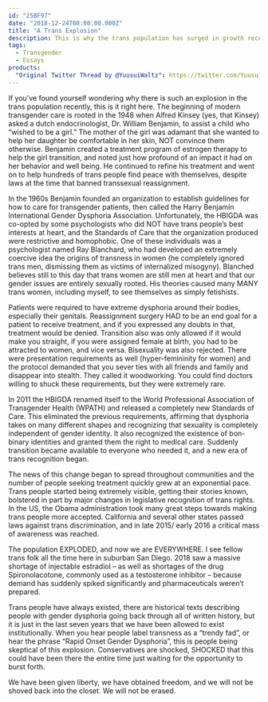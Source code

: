 ```yaml
---
id: "25BF97"
date: "2018-12-24T08:00:00.000Z"
title: "A Trans Explosion"
description: This is why the trans population has surged in growth recently.
tags:
  - Transgender
  - Essays
products:
  "Original Twitter Thread by @YuusuiWaltz": https://twitter.com/YuusuiWaltz/status/1077179357104353280
---
```

If you’ve found yourself wondering why there is such an explosion in the trans population recently, this is it right here. The beginning of modern transgender care is rooted in the 1948 when Alfred Kinsey (yes, that Kinsey) asked a dutch endocrinologist, Dr. William Benjamin, to assist a child who “wished to be a girl.” The mother of the girl was adamant that she wanted to help her daughter be comfortable in her skin, NOT convince them otherwise. Benjamin created a treatment program of estrogen therapy to help the girl transition, and noted just how profound of an impact it had on her behavior and well being. He continued to refine his treatment and went on to help hundreds of trans people find peace with themselves, despite laws at the time that banned transsexual reassignment.

In the 1960s Benjamin founded an organization to establish guidelines for how to care for transgender patients, then called the Harry Benjamin International Gender Dysphoria Association. Unfortunately, the HBIGDA was co-opted by some psychologists who did NOT have trans people’s best interests at heart, and the Standards of Care that the organization produced were restrictive and homophobic. One of these individuals was a psychologist named Ray Blanchard, who had developed an extremely coercive idea the origins of transness in women (he completely ignored trans men, dismissing them as victims of internalized misogyny). Blanched believes still to this day that trans women are still men at heart and that our gender issues are entirely sexually rooted. His theories caused many MANY trans women, including myself, to see themselves as simply fetishists.

Patients were required to have extreme dysphoria around their bodies, especially their genitals. Reassignment surgery HAD to be an end goal for a patient to receive treatment, and if you expressed any doubts in that, treatment would be denied. Transition also was only allowed if it would make you straight, if you were assigned female at birth, you had to be attracted to women, and vice versa. Bisexuality was also rejected. There were presentation requirements as well (hyper-femininity for women) and the protocol demanded that you sever ties with all friends and family and disappear into stealth. They called it woodworking. You could find doctors willing to shuck these requirements, but they were extremely rare.

In 2011 the HBIGDA renamed itself to the World Professional Association of Transgender Health (WPATH) and released a completely new Standards of Care. This eliminated the previous requirements, affirming that dysphoria takes on many different shapes and recognizing that sexuality is completely independent of gender identity. It also recognized the existence of bon-binary identities and granted them the right to medical care. Suddenly transition became available to everyone who needed it, and a new era of trans recognition began.

The news of this change began to spread throughout communities and the number of people seeking treatment quickly grew at an exponential pace. Trans people started being extremely visible, getting their stories known, bolstered in part by major changes in legislative recognition of trans rights. In the US, the Obama administration took many great steps towards making trans people more accepted. California and several other states passed laws against trans discrimination, and in late 2015/ early 2016 a critical mass of awareness was reached.

The population EXPLODED, and now we are EVERYWHERE. I see fellow trans folk all the time here in suburban San Diego. 2018 saw a massive shortage of injectable estradiol – as well as shortages of the drug Spironolacotone, commonly used as a testosterone inhibitor – because demand has suddenly spiked significantly and pharmaceuticals weren’t prepared.

Trans people have always existed, there are historical texts describing people with gender dysphoria going back through all of written history, but it is just in the last seven years that we have been allowed to exist institutionally. When you hear people label transness as a “trendy fad”, or hear the phrase “Rapid Onset Gender Dysphoria”, this is people being skeptical of this explosion. Conservatives are shocked, SHOCKED that this could have been there the entire time just waiting for the opportunity to burst forth.

We have been given liberty, we have obtained freedom, and we will not be shoved back into the closet. We will not be erased.
